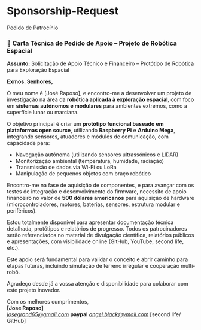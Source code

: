 # Sponsorship-Request
Pedido de Patrocínio

### 📄 **Carta Técnica de Pedido de Apoio – Projeto de Robótica Espacial**

**Assunto:** Solicitação de Apoio Técnico e Financeiro – Protótipo de Robótica para Exploração Espacial

**Exmos. Senhores,**

O meu nome é [José Raposo], e encontro-me a desenvolver um projeto de investigação na área da **robótica aplicada à exploração espacial**, com foco em **sistemas autónomos e modulares** para ambientes extremos, como a superfície lunar ou marciana.

O objetivo principal é criar um **protótipo funcional baseado em plataformas open source**, utilizando **Raspberry Pi** e **Arduino Mega**, integrando sensores, atuadores e módulos de comunicação, com capacidade para:

- Navegação autónoma (utilizando sensores ultrassónicos e LIDAR)
- Monitorização ambiental (temperatura, humidade, radiação)
- Transmissão de dados via Wi-Fi ou LoRa
- Manipulação de pequenos objetos com braço robótico

Encontro-me na fase de aquisição de componentes, e para avançar com os testes de integração e desenvolvimento do firmware, necessito de apoio financeiro no valor de **500 dólares americanos** para aquisição de hardware (microcontroladores, motores, baterias, sensores, estrutura modular e periféricos).

Estou totalmente disponível para apresentar documentação técnica detalhada, protótipos e relatórios de progresso. Todos os patrocinadores serão referenciados no material de divulgação científica, relatórios públicos e apresentações, com visibilidade online (GitHub, YouTube, second life, etc.).

Este apoio será fundamental para validar o conceito e abrir caminho para etapas futuras, incluindo simulação de terreno irregular e cooperação multi-robô.

Agradeço desde já a vossa atenção e disponibilidade para colaborar com este projeto inovador.

Com os melhores cumprimentos,  
**[Jose Raposo]**  
*josegrand65@gmail.com*
__paypal__ *angel.black@ymail.com*
[second life/ GitHub]


